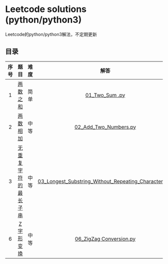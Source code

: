 # Leetcode solutions (python/python3) 
Leetcode的python/python3解法，不定期更新

## 目录
 序号     |     题目       | 难度         |    解答 
:---------:| :-----------: | :-----------: |  :-------:
1         | [两数之和](https://leetcode-cn.com/problems/two-sum/) | 简单 |   [01_Two_Sum .py](https://github.com/Xiaokeai18/Leetcode-solutions-python3/blob/master/LeetCode1-99/01_Two_Sum%20.py) 
2         | [两数相加](https://leetcode-cn.com/problems/add-two-numbers/) | 中等 |   [02_Add_Two_Numbers.py](https://github.com/Xiaokeai18/Leetcode-solutions-python3/blob/master/LeetCode1-99/02_Add_Two_Numbers.py) 
3         |[无重复字符的最长子串](https://leetcode-cn.com/problems/longest-substring-without-repeating-characters/) | 中等 |[03_Longest_Substring_Without_Repeating_Characters.py](https://github.com/Xiaokeai18/Leetcode-solutions-python3/blob/master/LeetCode1-99/03_Longest_Substring_Without_Repeating_Characters.py) 
6         |[Z 字形变换](https://leetcode-cn.com/problems/zigzag-conversion/) | 中等 |[06_ZigZag Conversion.py](https://github.com/Xiaokeai18/Leetcode-solutions-python3/blob/master/LeetCode1-99/06_ZigZag%20Conversion.py) 
